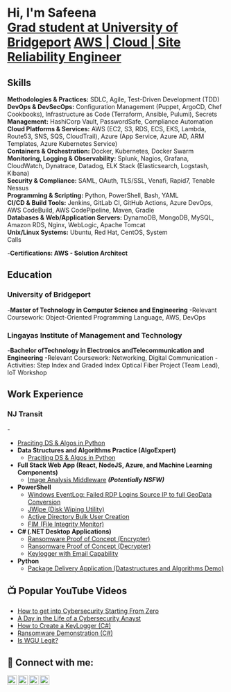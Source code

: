
<h1>Hi, I'm Safeena <br/><a href="https://www.linkedin.com/in/safeena-khanam-a641a6203/">Grad student at University of Bridgeport</a> <a href="https://github.com/skhnam"> AWS | Cloud | Site Reliability Engineer</a></h1>
<h2>Skills</h2>
<div><b>Methodologies & Practices:</b> <a>SDLC, Agile, Test-Driven Development (TDD)</a></div>
<div><b>DevOps & DevSecOps:</b> <a>Configuration Management (Puppet, ArgoCD, Chef Cookbooks), Infrastructure as Code (Terraform, Ansible, Pulumi), Secrets</a></div>
<div><b>Management:</b> <a>HashiCorp Vault, PasswordSafe, Compliance Automation</a></div>
<div><b>Cloud Platforms & Services:</b> <a>AWS (EC2, S3, RDS, ECS, EKS, Lambda, Route53, SNS, SQS, CloudTrail), Azure (App Service, Azure AD, ARM Templates, Azure Kubernetes Service)</a></div>
<div><b>Containers & Orchestration:</b> <a>Docker, Kubernetes, Docker Swarm</a></div>
<div><b>Monitoring, Logging & Observability:</b> <a>Splunk, Nagios, Grafana, CloudWatch, Dynatrace, Datadog, ELK Stack (Elasticsearch, Logstash, Kibana)</a></div>
<div><b>Security & Compliance:</b> <a>SAML, OAuth, TLS/SSL, Venafi, Rapid7, Tenable Nessus</a></div>
<div><b>Programming & Scripting:</b> <a>Python, PowerShell, Bash, YAML</a></div>
<div><b>CI/CD & Build Tools:</b> <a>Jenkins, GitLab CI, GitHub Actions, Azure DevOps, AWS CodeBuild, AWS CodePipeline, Maven, Gradle</a></div>
<div><b>Databases & Web/Application Servers:</b> <a>DynamoDB, MongoDB, MySQL, Amazon RDS, Nginx, WebLogic, Apache Tomcat</a></div>
<div><b>Unix/Linux Systems:</b> <a>Ubuntu, Red Hat, CentOS, System</a></div>
 Calls</b>
 
-<b>Certifications: AWS - Solution Architect </b>

<h2>Education</h2>
<h3>University of Bridgeport</h3>
-<b>Master of Technology in Computer Science and Engineering</b>
  -Relevant Coursework: Object-Oriented Programming Language, AWS, DevOps</b>

<h3>Lingayas Institute of Management and Technology</h3>
-<b>Bachelor ofTechnology in Electronics andTelecommunication and Engineering</b>
  -Relevant Coursework: Networking, Digital Communication
  -Activities: Step Index and Graded Index Optical Fiber Project (Team Lead), IoT Workshop

<h2>Work Experience</h2>
<h3>NJ Transit</h3>
-<b></b>


  - [Praciting DS & Algos in Python](https://github.com/joshmadakor1/Algorithms-Practice)
- <b>Data Structures and Algorithms Practice (AlgoExpert)</b>
  - [Praciting DS & Algos in Python](https://github.com/joshmadakor1/Algorithms-Practice)
- <b>Full Stack Web App (React, NodeJS, Azure, and Machine Learning Components)</b>
  - [Image Analysis Middleware](https://github.com/joshmadakor1/4chan-Image-Analysis-Middleware-C964) <b><i>(Potentially NSFW)</b></i>
- <b>PowerShell</b>
  - [Windows EventLog: Failed RDP Logins Source IP to full GeoData Conversion](https://github.com/joshmadakor1/Sentinel-Lab)
  - [JWipe (Disk Wiping Utility)](https://github.com/joshmadakor1/Jwipe.PowerShell)
  - [Active Directory Bulk User Creation](https://github.com/joshmadakor1/AD_PS)
  - [FIM (File Integrity Monitor)](https://github.com/joshmadakor1/PowerShell-Integrity-FIM)
- <b>C# (.NET Desktop Applications)</b>
  - [Ransomware Proof of Concept (Encrypter)](https://github.com/joshmadakor1/EncrypterPOC)
  - [Ransomware Proof of Concept (Decrypter)](https://github.com/joshmadakor1/DecrypterPOC)
  - [Keylogger with Email Capability](https://github.com/joshmadakor1/Key-Logger-With-Email)
- <b>Python</b>
  - [Package Delivery Application (Datastructures and Algorithms Demo)](https://github.com/joshmadakor1/Package-Delivery-Pathfinding-Algorithm)

<h2>📺 Popular YouTube Videos</h2>

- [How to get into Cybersecurity Starting From Zero](https://www.youtube.com/watch?v=a83ASGn_V_s)
- [A Day in the Life of a Cybersecurity Anayst](https://www.youtube.com/watch?v=uHy3oM7NnoU)
- [How to Create a KeyLogger (C#)](https://www.youtube.com/watch?v=N-L9hklSlNk)
- [Ransomware Demonstration (C#)](https://www.youtube.com/watch?v=OfvdQeh79s0)
- [Is WGU Legit?](https://www.youtube.com/watch?v=E2MwRWxDBkA)

<h2> 🤳 Connect with me:</h2>

[<img align="left" alt="JoshMadakor | YouTube" width="22px" src="https://cdn.jsdelivr.net/npm/simple-icons@v3/icons/youtube.svg" />][youtube]
[<img align="left" alt="JoshMadakor | Twitter" width="22px" src="https://cdn.jsdelivr.net/npm/simple-icons@v3/icons/twitter.svg" />][twitter]
[<img align="left" alt="JoshMadakor | LinkedIn" width="22px" src="https://cdn.jsdelivr.net/npm/simple-icons@v3/icons/linkedin.svg" />][linkedin]
[<img align="left" alt="JoshMadakor | Instagram" width="22px" src="https://cdn.jsdelivr.net/npm/simple-icons@v3/icons/instagram.svg" />][instagram]

[twitter]: https://twitter.com/joshmadakor
[youtube]: https://www.youtube.com/c/joshmadakor
[instagram]: https://www.instagram.com/joshmadakor/
[linkedin]: https://linkedin.com/in/joshmadakor

<!--
**joshmadakor1/joshmadakor1** is a ✨ _special_ ✨ repository because its `README.md` (this file) appears on your GitHub profile.

Here are some ideas to get you started:

- 🔭 I’m currently working on ...
- 🌱 I’m currently learning ...
- 👯 I’m looking to collaborate on ...
- 🤔 I’m looking for help with ...
- 💬 Ask me about ...
- 📫 How to reach me: ...
- 😄 Pronouns: ...
- ⚡ Fun fact: ...
-->
